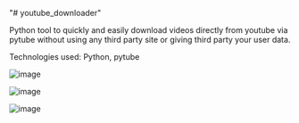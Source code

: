 "# youtube_downloader" 

Python tool to quickly and easily download videos directly from youtube via pytube without using any third party site or giving third party your user data.

Technologies used: Python, pytube

![image](https://user-images.githubusercontent.com/98496684/207643397-5269e597-4531-4516-bc28-e84088b40ab2.png)

![image](https://user-images.githubusercontent.com/98496684/207643450-f6ce2ada-ccf3-488c-a5fa-6e20109a331f.png)

![image](https://user-images.githubusercontent.com/98496684/207643605-0e64437f-a360-41c7-9206-af97d27720f7.png)
